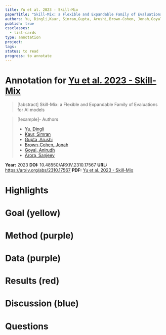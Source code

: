 ```yaml
---
title: Yu et al. 2023 - Skill-Mix
paperTitle: "Skill-Mix: a Flexible and Expandable Family of Evaluations for AI models"
authors: Yu, Dingli,Kaur, Simran,Gupta, Arushi,Brown-Cohen, Jonah,Goyal, Anirudh,Arora, Sanjeev
publish: true
cssclasses:
  - list-cards
type: annotation
project:
tags:
status: to read
progress: to annotate
---
```

# Annotation for [Yu et al. 2023 - Skill-Mix](Papers/References/Yu%20et%20al.%202023%20-%20Skill-Mix)

> [!abstract] Skill-Mix: a Flexible and Expandable Family of Evaluations for AI models

> [!example]- Authors
> - [Yu, Dingli](Yu%2C%20Dingli)
> - [Kaur, Simran](Kaur%2C%20Simran)
> - [Gupta, Arushi](Gupta%2C%20Arushi)
> - [Brown-Cohen, Jonah](Brown-Cohen%2C%20Jonah)
> - [Goyal, Anirudh](Goyal%2C%20Anirudh)
> - [Arora, Sanjeev](Arora%2C%20Sanjeev)

**Year:** 2023
**DOI:** 10.48550/ARXIV.2310.17567
**URL:** https://arxiv.org/abs/2310.17567
**PDF:** [Yu et al. 2023 - Skill-Mix](Papers/PDFs/Yu%20et%20al.%202023%20-%20Skill-Mix%20a%20Flexible%20and%20Expandable%20Family%20of%20Evaluations%20for%20AI%20models.pdf)

# Highlights


# Goal (yellow)


# Method (purple)


# Data (purple)


# Results (red)


# Discussion (blue)


# Questions

